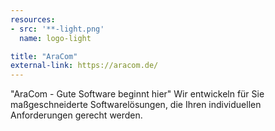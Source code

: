 ```yaml
---
resources:
- src: '**-light.png'
  name: logo-light

title: "AraCom"
external-link: https://aracom.de/
---
```


"AraCom - Gute Software beginnt hier" Wir entwickeln für Sie maßgeschneiderte Softwarelösungen, die Ihren individuellen Anforderungen gerecht werden.


